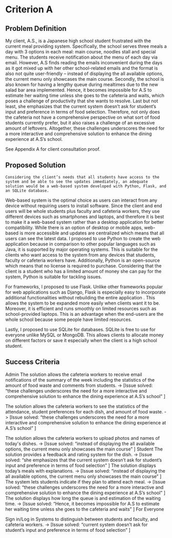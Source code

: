 # Criterion A

## Problem Definition

My client, A.S., is a Japanese high school student frustrated with the current meal providing system. Specifically, the school serves three meals a day with 3 options in each meal: main course, noodles stall and special menu. The students receive notification about the menu of each day via email. However, A.S finds reading the emails inconvenient during the days as it got mixed up with her other school-related emails and the format is also not quite user-friendly – instead of displaying the all available options, the current menu only showcases the main course. 
Secondly, the school is also known for having a lengthy queue during mealtimes due to the new salad bar area implemented. Hence, it becomes impossible for A.S to estimate her waiting time unless she goes to the cafeteria and waits, which poses a challenge of productivity that she wants to resolve. 
Last but not least, she emphasizes that the current system doesn’t ask for student’s input and preference in terms of food selection. Therefore, not only does the cafeteria not have a comprehensive perspective on what sort of food students currently prefer, but it also raises a challenge of an excessive amount of leftovers. Altogether, these challenges underscores the need for a more interactive and comprehensive solution to enhance the dining experience at A.S’s school.

See Appendix A for client consultation proof.


## Proposed Solution
	Considering the client’s needs that all students have access to the system and be able to see the updates immediately, an adequate solution would be a web-based system developed with Python, Flask, and an SQLite database. 

Web-based system is the optimal choice as users can interact from any device without requiring users to install software. Since the client and end users will be whole students plus faculty and cafeteria workers, they use different devices such as smartphones and laptops, and therefore it is best to make it a web-based system rather than a desktop application for better compatibility. While there is an option of desktop or mobile apps, web-based is more accessible and updates are centralized which means that all users can see the latest data. I proposed to use Python to create the web application because in comparison to other popular languages such as Java, it is supported by major operating systems. This is suitable for the clients who want access to the system from any devices that students, faculty or cafeteria workers have. Additionally, Python is an open-source which means that no license is required to purchase. Considering that the client is a student who has a limited amount of money she can pay for the system, Python is suitable for tackling issues. 

For frameworks, I proposed to use Flask. Unlike other frameworks popular for web applications such as Django, Flask is especially easy to incorporate additional functionalities without rebuilding the entire application . This allows the system to be expanded more easily when clients want it to be. Moreover, it is efficient and runs smoothly on limited resources such as school-provided laptops. This is an advantage when the end-users are the whole school because some people have limited resources. 

Lastly, I proposed to use SQLite for databases. SQLite is free to use for everyone unlike MySQL or MongoDB. This allows clients to allocate money on different factors or save it especially when the client is a high school student.

## Success Criteria 

Admin
The solution allows the cafeteria workers to receive email notifications of the summary of the week including the statistics of the amount of food waste and comments from students.
 -> [Issue solved: “these challenges underscores the need for a more interactive and comprehensive solution to enhance the dining experience at A.S’s school”  ]

The solution allows the cafeteria workers to see the statistics of the attendance, student preferences for each dish, and amount of food waste.
 -> [Issue solved: “these challenges underscores the need for a more interactive and comprehensive solution to enhance the dining experience at A.S’s school” ]

The solution allows the cafeteria workers to upload photos and names of today's dishes.
 -> [Issue solved: “instead of displaying the all available options, the current menu only showcases the main course” ]
Student
The solution provides a feedback and rating system for the dish. 
 -> [Issue solved: “she emphasizes that the current system doesn’t ask for student’s input and preference in terms of food selection” ]
The solution displays today’s  meals with explanations.
 -> [Issue solved: “instead of displaying the all available options, the current menu only showcases the main course” ]
The system lets students indicate if they plan to attend each meal.
 -> [Issue solved: “these challenges underscores the need for a more interactive and comprehensive solution to enhance the dining experience at A.S’s school” ]
The solution displays how long the queue is and estimation of the waiting time.
 -> [Issue solved: “Hence, it becomes impossible for A.S to estimate her waiting time unless she goes to the cafeteria and waits”  ]
For Everyone

Sign in/Log in Systems to distinguish between students and faculty, and cafeteria workers.
 -> [Issue solved: “current system doesn’t ask for student’s input and preference in terms of food selection” ]
